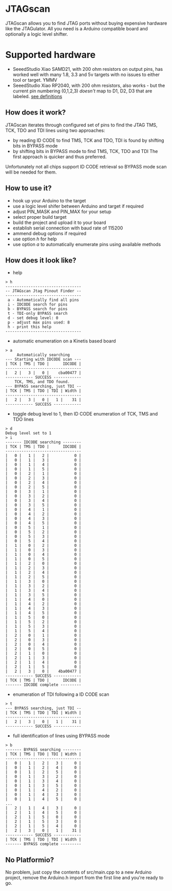 # JTAGscan

JTAGscan allows you to find JTAG ports without buying expensive hardware like the JTAGulator.
All you need is a Arduino compatible board and optionally a logic level shifter.

# Supported hardware

- SeeedStudio Xiao SAMD21, with 200 ohm resistors on output pins, has worked well with many 1.8, 3.3 and 5v targets with no issues to either tool or target. YMMV
- SeeedStudio Xiao RP2040, with 200 ohm resistors, also works - but the current pin numbering (0,1,2,3) *doesn't* map to D1, D2, D3 that are labeled. [see definitions](https://github.com/earlephilhower/arduino-pico/blob/master/variants/seeed_xiao_rp2040/pins_arduino.h)

## How does it work?

JTAGscan iterates through configured set of pins to find the JTAG TMS, TCK, TDO and TDI lines
using two approaches:
- by reading ID CODE to find TMS, TCK and TDO, TDI is found by shifting bits in BYPASS mode
- by shifting bits in BYPASS mode to find TMS, TCK, TDO and TDI
The first approach is quicker and thus preferred.

Unfortunately not all chips support ID CODE retrieval so BYPASS mode scan will be needed for them.

## How to use it?

- hook up your Arduino to the target
- use a logic level shifer between Arduino and target if required
- adjust PIN_MASK and PIN_MAX for your setup
- select proper build target
- build the project and upload it to your board
- establish serial connection with baud rate of 115200
- ammend debug options if required
- use option _h_ for help
- use option _a_ to automatically enumerate pins using available methods

## How does it look like?

- help
```
> h
---------------------------------
-- JTAGscan Jtag Pinout Finder --
---------------------------------
 a - Automatically find all pins
 i - IDCODE search for pins
 b - BYPASS search for pins
 t - TDI-only BYPASS search 
 d - set debug level: 0
 p - adjust max pins used: 8
 h - print this help
---------------------------------
```
- automatic enumeration on a Kinetis based board
```
> a
     Automatically searching
--- Starting with IDCODE scan ---
| TCK | TMS | TDO |      IDCODE |
---------------------------------
|   2 |   3 |   0 |    cba00477 |
------------ SUCCESS ------------
    TCK, TMS, and TDO found.
--- BYPASS searching, just TDI --
| TCK | TMS | TDO | TDI | Width |
---------------------------------
|   2 |   3 |   0 |   1 |    31 |
------------ SUCCESS ------------
```

- toggle debug level to 1, then ID CODE enumeration of TCK, TMS and TDO lines
```
> d
Debug level set to 1
> i
------- IDCODE searching --------
| TCK | TMS | TDO |      IDCODE |
---------------------------------
|   0 |   1 |   2 |           0 |
|   0 |   1 |   3 |           0 |
|   0 |   1 |   4 |           0 |
|   0 |   1 |   5 |           0 |
|   0 |   2 |   1 |           0 |
|   0 |   2 |   3 |           0 |
|   0 |   2 |   4 |           0 |
|   0 |   2 |   5 |           0 |
|   0 |   3 |   1 |           0 |
|   0 |   3 |   2 |           0 |
|   0 |   3 |   4 |           0 |
|   0 |   3 |   5 |           0 |
|   0 |   4 |   1 |           0 |
|   0 |   4 |   2 |           0 |
|   0 |   4 |   3 |           0 |
|   0 |   4 |   5 |           0 |
|   0 |   5 |   1 |           0 |
|   0 |   5 |   2 |           0 |
|   0 |   5 |   3 |           0 |
|   0 |   5 |   4 |           0 |
|   1 |   0 |   2 |           0 |
|   1 |   0 |   3 |           0 |
|   1 |   0 |   4 |           0 |
|   1 |   0 |   5 |           0 |
|   1 |   2 |   0 |           0 |
|   1 |   2 |   3 |           0 |
|   1 |   2 |   4 |           0 |
|   1 |   2 |   5 |           0 |
|   1 |   3 |   0 |           0 |
|   1 |   3 |   2 |           0 |
|   1 |   3 |   4 |           0 |
|   1 |   3 |   5 |           0 |
|   1 |   4 |   0 |           0 |
|   1 |   4 |   2 |           0 |
|   1 |   4 |   3 |           0 |
|   1 |   4 |   5 |           0 |
|   1 |   5 |   0 |           0 |
|   1 |   5 |   2 |           0 |
|   1 |   5 |   3 |           0 |
|   1 |   5 |   4 |           0 |
|   2 |   0 |   1 |           0 |
|   2 |   0 |   3 |           0 |
|   2 |   0 |   4 |           0 |
|   2 |   0 |   5 |           0 |
|   2 |   1 |   0 |           0 |
|   2 |   1 |   3 |           0 |
|   2 |   1 |   4 |           0 |
|   2 |   1 |   5 |           0 |
|   2 |   3 |   0 |    4ba00477 |
------------ SUCCESS ------------
| TCK | TMS | TDO |      IDCODE |
------- IDCODE complete ---------
```

- enumeration of TDI following a ID CODE scan
```
> t                
--- BYPASS searching, just TDI --
| TCK | TMS | TDO | TDI | Width |
---------------------------------
|   2 |   3 |   0 |   1 |    31 |
------------ SUCCESS ------------
```

- full identification of lines using BYPASS mode
```
> b
------- BYPASS searching --------
| TCK | TMS | TDO | TDI | Width |
---------------------------------
|   0 |   1 |   2 |   3 |     0 |
|   0 |   1 |   2 |   4 |     0 |
|   0 |   1 |   2 |   5 |     0 |
|   0 |   1 |   3 |   2 |     0 |
|   0 |   1 |   3 |   4 |     0 |
|   0 |   1 |   3 |   5 |     0 |
|   0 |   1 |   4 |   2 |     0 |
|   0 |   1 |   4 |   3 |     0 |
|   0 |   1 |   4 |   5 |     0 |
...
|   2 |   1 |   4 |   3 |     0 |
|   2 |   1 |   4 |   5 |     0 |
|   2 |   1 |   5 |   0 |     0 |
|   2 |   1 |   5 |   3 |     0 |
|   2 |   1 |   5 |   4 |     0 |
|   2 |   3 |   0 |   1 |    31 |
------------ SUCCESS ------------
| TCK | TMS | TDO | TDI | Width |
------- BYPASS complete ---------
```

## No Platformio?

No problem, just copy the contents of src/main.cpp to a new Arduino project, remove the Arduino.h import from the first line and you're ready to go.
